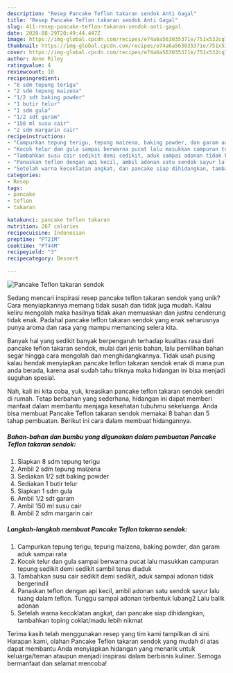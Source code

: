 ```yaml
---
description: "Resep Pancake Teflon takaran sendok Anti Gagal"
title: "Resep Pancake Teflon takaran sendok Anti Gagal"
slug: 411-resep-pancake-teflon-takaran-sendok-anti-gagal
date: 2020-08-29T20:49:44.447Z
image: https://img-global.cpcdn.com/recipes/e74a6a563035371e/751x532cq70/pancake-teflon-takaran-sendok-foto-resep-utama.jpg
thumbnail: https://img-global.cpcdn.com/recipes/e74a6a563035371e/751x532cq70/pancake-teflon-takaran-sendok-foto-resep-utama.jpg
cover: https://img-global.cpcdn.com/recipes/e74a6a563035371e/751x532cq70/pancake-teflon-takaran-sendok-foto-resep-utama.jpg
author: Anne Riley
ratingvalue: 4
reviewcount: 10
recipeingredient:
- "8 sdm tepung terigu"
- "2 sdm tepung maizena"
- "1/2 sdt baking powder"
- "1 butir telur"
- "1 sdm gula"
- "1/2 sdt garam"
- "150 ml susu cair"
- "2 sdm margarin cair"
recipeinstructions:
- "Campurkan tepung terigu, tepung maizena, baking powder, dan garam aduk sampai rata"
- "Kocok telur dan gula sampai berwarna pucat lalu masukkan campuran tepung sedikit demi sedikit sambil terus diaduk"
- "Tambahkan susu cair sedikit demi sedikit, aduk sampai adonan tidak bergerindil"
- "Panaskan teflon dengan api kecil, ambil adonan satu sendok sayur lalu tuang dalam teflon. Tunggu sampai adonan terbentuk lubang2 Lalu balik adonan"
- "Setelah warna kecoklatan angkat, dan pancake siap dihidangkan, tambahkan toping coklat/madu lebih nikmat"
categories:
- Resep
tags:
- pancake
- teflon
- takaran

katakunci: pancake teflon takaran 
nutrition: 267 calories
recipecuisine: Indonesian
preptime: "PT21M"
cooktime: "PT44M"
recipeyield: "3"
recipecategory: Dessert

---
```



![Pancake Teflon takaran sendok](https://img-global.cpcdn.com/recipes/e74a6a563035371e/751x532cq70/pancake-teflon-takaran-sendok-foto-resep-utama.jpg)

Sedang mencari inspirasi resep pancake teflon takaran sendok yang unik? Cara menyiapkannya memang tidak susah dan tidak juga mudah. Kalau keliru mengolah maka hasilnya tidak akan memuaskan dan justru cenderung tidak enak. Padahal pancake teflon takaran sendok yang enak seharusnya punya aroma dan rasa yang mampu memancing selera kita.



Banyak hal yang sedikit banyak berpengaruh terhadap kualitas rasa dari pancake teflon takaran sendok, mulai dari jenis bahan, lalu pemilihan bahan segar hingga cara mengolah dan menghidangkannya. Tidak usah pusing kalau hendak menyiapkan pancake teflon takaran sendok enak di mana pun anda berada, karena asal sudah tahu triknya maka hidangan ini bisa menjadi suguhan spesial.


Nah, kali ini kita coba, yuk, kreasikan pancake teflon takaran sendok sendiri di rumah. Tetap berbahan yang sederhana, hidangan ini dapat memberi manfaat dalam membantu menjaga kesehatan tubuhmu sekeluarga. Anda bisa membuat Pancake Teflon takaran sendok memakai 8 bahan dan 5 tahap pembuatan. Berikut ini cara dalam membuat hidangannya.

<!--inarticleads1-->

##### Bahan-bahan dan bumbu yang digunakan dalam pembuatan Pancake Teflon takaran sendok:

1. Siapkan 8 sdm tepung terigu
1. Ambil 2 sdm tepung maizena
1. Sediakan 1/2 sdt baking powder
1. Sediakan 1 butir telur
1. Siapkan 1 sdm gula
1. Ambil 1/2 sdt garam
1. Ambil 150 ml susu cair
1. Ambil 2 sdm margarin cair




<!--inarticleads2-->

##### Langkah-langkah membuat Pancake Teflon takaran sendok:

1. Campurkan tepung terigu, tepung maizena, baking powder, dan garam aduk sampai rata
1. Kocok telur dan gula sampai berwarna pucat lalu masukkan campuran tepung sedikit demi sedikit sambil terus diaduk
1. Tambahkan susu cair sedikit demi sedikit, aduk sampai adonan tidak bergerindil
1. Panaskan teflon dengan api kecil, ambil adonan satu sendok sayur lalu tuang dalam teflon. Tunggu sampai adonan terbentuk lubang2 Lalu balik adonan
1. Setelah warna kecoklatan angkat, dan pancake siap dihidangkan, tambahkan toping coklat/madu lebih nikmat




Terima kasih telah menggunakan resep yang tim kami tampilkan di sini. Harapan kami, olahan Pancake Teflon takaran sendok yang mudah di atas dapat membantu Anda menyiapkan hidangan yang menarik untuk keluarga/teman ataupun menjadi inspirasi dalam berbisnis kuliner. Semoga bermanfaat dan selamat mencoba!
